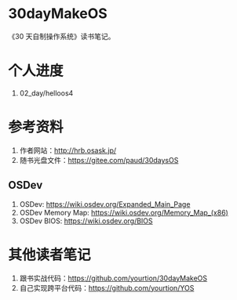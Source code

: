 # 30dayMakeOS
《30 天自制操作系统》读书笔记。
# 个人进度
1. 02_day/helloos4
# 参考资料
1. 作者网站：http://hrb.osask.jp/
2. 随书光盘文件：https://gitee.com/paud/30daysOS

## OSDev
1. OSDev: https://wiki.osdev.org/Expanded_Main_Page
2. OSDev Memory Map: https://wiki.osdev.org/Memory_Map_(x86)
3. OSDev BIOS: https://wiki.osdev.org/BIOS

# 其他读者笔记
1. 跟书实战代码：https://github.com/yourtion/30dayMakeOS
2. 自己实现跨平台代码：https://github.com/yourtion/YOS
